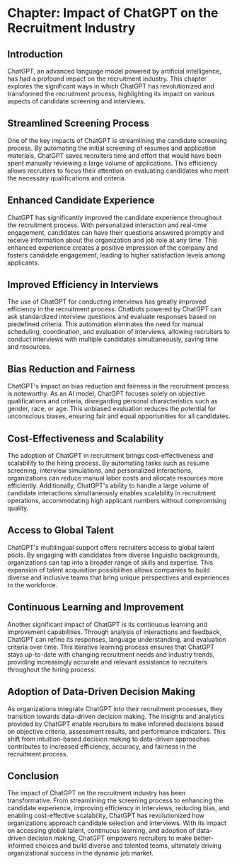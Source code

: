 Chapter: Impact of ChatGPT on the Recruitment Industry
======================================================

Introduction
------------

ChatGPT, an advanced language model powered by artificial intelligence, has had a profound impact on the recruitment industry. This chapter explores the significant ways in which ChatGPT has revolutionized and transformed the recruitment process, highlighting its impact on various aspects of candidate screening and interviews.

Streamlined Screening Process
-----------------------------

One of the key impacts of ChatGPT is streamlining the candidate screening process. By automating the initial screening of resumes and application materials, ChatGPT saves recruiters time and effort that would have been spent manually reviewing a large volume of applications. This efficiency allows recruiters to focus their attention on evaluating candidates who meet the necessary qualifications and criteria.

Enhanced Candidate Experience
-----------------------------

ChatGPT has significantly improved the candidate experience throughout the recruitment process. With personalized interaction and real-time engagement, candidates can have their questions answered promptly and receive information about the organization and job role at any time. This enhanced experience creates a positive impression of the company and fosters candidate engagement, leading to higher satisfaction levels among applicants.

Improved Efficiency in Interviews
---------------------------------

The use of ChatGPT for conducting interviews has greatly improved efficiency in the recruitment process. Chatbots powered by ChatGPT can ask standardized interview questions and evaluate responses based on predefined criteria. This automation eliminates the need for manual scheduling, coordination, and evaluation of interviews, allowing recruiters to conduct interviews with multiple candidates simultaneously, saving time and resources.

Bias Reduction and Fairness
---------------------------

ChatGPT's impact on bias reduction and fairness in the recruitment process is noteworthy. As an AI model, ChatGPT focuses solely on objective qualifications and criteria, disregarding personal characteristics such as gender, race, or age. This unbiased evaluation reduces the potential for unconscious biases, ensuring fair and equal opportunities for all candidates.

Cost-Effectiveness and Scalability
----------------------------------

The adoption of ChatGPT in recruitment brings cost-effectiveness and scalability to the hiring process. By automating tasks such as resume screening, interview simulations, and personalized interactions, organizations can reduce manual labor costs and allocate resources more efficiently. Additionally, ChatGPT's ability to handle a large volume of candidate interactions simultaneously enables scalability in recruitment operations, accommodating high applicant numbers without compromising quality.

Access to Global Talent
-----------------------

ChatGPT's multilingual support offers recruiters access to global talent pools. By engaging with candidates from diverse linguistic backgrounds, organizations can tap into a broader range of skills and expertise. This expansion of talent acquisition possibilities allows companies to build diverse and inclusive teams that bring unique perspectives and experiences to the workforce.

Continuous Learning and Improvement
-----------------------------------

Another significant impact of ChatGPT is its continuous learning and improvement capabilities. Through analysis of interactions and feedback, ChatGPT can refine its responses, language understanding, and evaluation criteria over time. This iterative learning process ensures that ChatGPT stays up-to-date with changing recruitment needs and industry trends, providing increasingly accurate and relevant assistance to recruiters throughout the hiring process.

Adoption of Data-Driven Decision Making
---------------------------------------

As organizations integrate ChatGPT into their recruitment processes, they transition towards data-driven decision making. The insights and analytics provided by ChatGPT enable recruiters to make informed decisions based on objective criteria, assessment results, and performance indicators. This shift from intuition-based decision making to data-driven approaches contributes to increased efficiency, accuracy, and fairness in the recruitment process.

Conclusion
----------

The impact of ChatGPT on the recruitment industry has been transformative. From streamlining the screening process to enhancing the candidate experience, improving efficiency in interviews, reducing bias, and enabling cost-effective scalability, ChatGPT has revolutionized how organizations approach candidate selection and interviews. With its impact on accessing global talent, continuous learning, and adoption of data-driven decision making, ChatGPT empowers recruiters to make better-informed choices and build diverse and talented teams, ultimately driving organizational success in the dynamic job market.
